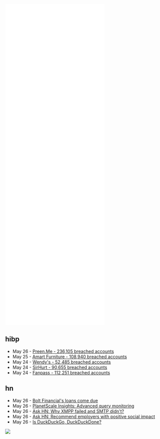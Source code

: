![Metrics](https://raw.githubusercontent.com/phixion/phixion/master/metrics.svg)

## hibp

<!--
for https://github.com/phixion/phixion/blob/main/.github/workflows/feeds.yml
-->
<!--START_SECTION:haveibeenpwnd-->
- May 26 - [Preen.Me - 236,105 breached accounts](https://haveibeenpwned.com/PwnedWebsites#PreenMe)
- May 25 - [Amart Furniture - 108,940 breached accounts](https://haveibeenpwned.com/PwnedWebsites#AmartFurniture)
- May 24 - [Wendy's - 52,485 breached accounts](https://haveibeenpwned.com/PwnedWebsites#Wendys)
- May 24 - [SirHurt - 90,655 breached accounts](https://haveibeenpwned.com/PwnedWebsites#SirHurt)
- May 24 - [Fanpass - 112,251 breached accounts](https://haveibeenpwned.com/PwnedWebsites#Fanpass)
<!--END_SECTION:haveibeenpwnd-->

## hn

<!--
for https://github.com/phixion/phixion/blob/main/.github/workflows/feeds.yml
-->
<!--START_SECTION:hn-->
- May 26 - [Bolt Financial's loans come due](https://www.axios.com/2022/05/26/bolt-financials-loans-come-due)
- May 26 - [PlanetScale Insights: Advanced query monitoring](https://planetscale.com/blog/introducing-planetscale-insights-advanced-query-monitoring)
- May 26 - [Ask HN: Why XMPP failed and SMTP didn't?](https://news.ycombinator.com/item?id=31519122)
- May 26 - [Ask HN: Recommend employers with positive social impact](https://news.ycombinator.com/item?id=31518945)
- May 26 - [Is DuckDuckGo, DuckDuckDone?](https://kevq.uk/is-duckduckgo-duckduckdone/)
<!--END_SECTION:hn-->

<!--
for https://yhype.me
-->
![](https://hit.yhype.me/github/profile?user_id=13013670)
